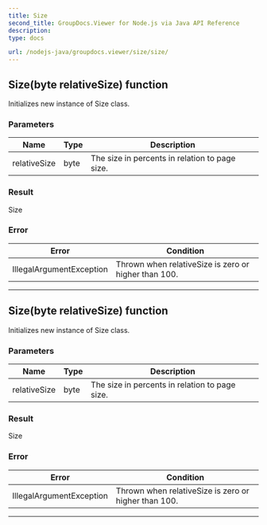 ```yaml
---
title: Size
second_title: GroupDocs.Viewer for Node.js via Java API Reference
description: 
type: docs

url: /nodejs-java/groupdocs.viewer/size/size/
---
```


## Size(byte relativeSize) function

 Initializes new instance of  Size class.
 

### Parameters

| Name | Type | Description |
| --- | --- | --- |
| relativeSize | byte | The size in percents in relation to page size. |

### Result
Size

### Error

| Error | Condition |
| --- | --- |
 | IllegalArgumentException | Thrown when relativeSize is zero or higher than 100. |


---


## Size(byte relativeSize) function

 Initializes new instance of  Size class.
 

### Parameters

| Name | Type | Description |
| --- | --- | --- |
| relativeSize | byte | The size in percents in relation to page size. |

### Result
Size

### Error

| Error | Condition |
| --- | --- |
 | IllegalArgumentException | Thrown when relativeSize is zero or higher than 100. |


---


